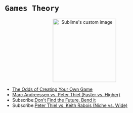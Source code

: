 
# `Games Theory`

<p align="center">
  <img width="200" height="200" src="https://i.imgur.com/R3ubtMv.jpg" alt="Sublime's custom image"/>
</p>


- [The Odds of Creating Your Own Game](https://allenleein.github.io/games/1930/01/01/avoid-competition.html)
- [Marc Andreessen vs. Peter Thiel (Faster vs. Higher)](https://allenleein.github.io/games/1930/01/02/narratives.html)
- Subscribe:[Don't Find the Future, Bend it](https://gamestheory.substack.com/subscribe?utm_source=menu&simple=true&next=https%3A%2F%2Fgamestheory.substack.com%2F)
- Subscribe:[Peter Thiel vs. Keith Rabois (Niche vs. Wide)](https://gamestheory.substack.com/subscribe?utm_source=menu&simple=true&next=https%3A%2F%2Fgamestheory.substack.com%2F)

